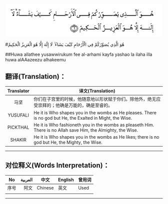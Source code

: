 ![003:006](images/003_006.gif)

#هُوَ الَّذِي يُصَوِّرُكُمْ فِي الْأَرْحَامِ كَيْفَ يَشَاءُ ۚ لَا إِلَٰهَ إِلَّا هُوَ الْعَزِيزُ الْحَكِيمُ 

##Huwa allathee yusawwirukum fee al-arhami kayfa yashao la ilaha illa huwa alAAazeezu alhakeemu 

## 翻译(Translation)：

| Translator | 译文(Translation)                                            |
| :--------: | ------------------------------------------------------------ |
|    马坚    | 你们在子宫里的时候，他随意地以形状赋于你们。除他外，绝无应受崇拜的；他确是万能的，确是至睿的。 |
|  YUSUFALI  | He it is Who shapes you in the wombs as He pleases. There is no god but He, the Exalted in Might, the Wise. |
|  PICKTHAL  | He it is Who fashioneth you in the wombs as pleaseth Him. There is no Allah save Him, the Almighty, the Wise. |
|   SHAKIR   | He it is Who shapes you in the wombs as He likes; there is no god but He, the Mighty, the Wise. |

---

## 对位释义(Words Interpretation)：

| No   | العربية | 中文    | English | 曾用词 |
| ---- | ------: | ------- | ------- | ------ |
| 序号 |    阿文 | Chinese | 英文    | Used   |
|      |         |         |         |        |

---
